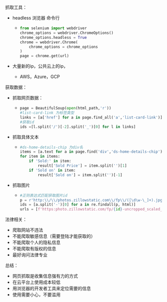 

抓取工具：

- headless 浏览器 命令行

  - ```python
    from selenium import webdriver
    chrome_options = webdriver.ChromeOptions()
    chrome_options.headless = True
    chrome = webdriver.Chrome(
    	chrome_options = chrome_options
    )
    page = chrome.get(url)
    ```

- 大量新的ip，公共云上的ip，

  - AWS，Azure，GCP

获取数据：

- 抓取网页数据：

  - ```python
    page = BeautifulSoup(open(html_path,'r'))
    #list-card-link 为标签类型
    links = [a['href'] for a in page.find_all('a','list-card-link')]
    #获取id
    ids =[l.split('/')[-2].split('_')[0] for l in links]
    ```

- 抓取具体文本

  - ``` python
    #ds-home-details-chip 为div名
    items = [a.text for a in page.find('div','ds-home-details-chip').find('p').find_all('span')]
    for item in items:
        if 'Sold:' in item:
            result['Sold Price'] = item.split('')[1]
        if 'Sold on' in item:
            result['Sold on'] = item.split('')[-1]
    ```

- 抓取图片

  - ```python
    #正则表达式匹配获取图片id
    p = r'http:\\/\\/photos.zillowstatic.com\\/fp\\/([\d\w-\_]+).jpg'
    ids = [a.split('-')[0] for a in re.findall(p, html)]
    urls = [f'https:photo.zillowstatic.com/fp/{id}-uncropped_scaled_within_1536_1152.jpg' for id in ids]
    ```

法律相关：

- 爬取网站不违法
- 不能爬取敏感信息（需要登陆才能获取的）
- 不能爬取个人的隐私信息
- 不能爬取有版权的信息
- 最好询问法律专业

总结：

- 网页抓取是收集信息强有力的方式
- 在云平台上使用成本较低
- 用浏览器的开发者工具来定位需要的信息
- 使用需要小心，不要滥用
